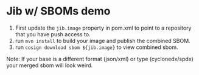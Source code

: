 # Jib w/ SBOMs demo

  1. First update the `jib.image` property in pom.xml to point to a repository that you have push access to.
  2. run `mvn install` to build your image and publish the combined SBOM. 
  3. run `cosign download sbom ${jib.image}` to view combined sbom.

Note: If your base is a different format (json/xml) or type (cyclonedx/spdx) your merged sbom will look weird.
